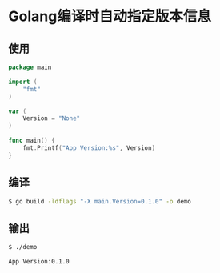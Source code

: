 # Golang编译时自动指定版本信息

## 使用

``` go
package main

import (
	"fmt"
)

var (
	Version = "None"
)

func main() {
	fmt.Printf("App Version:%s", Version)
}
```

## 编译

``` bash
$ go build -ldflags "-X main.Version=0.1.0" -o demo
```

## 输出

``` bash
$ ./demo
```
```
App Version:0.1.0
```